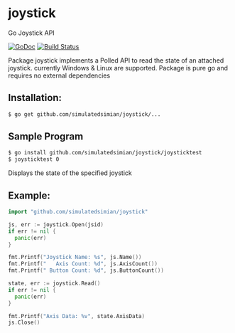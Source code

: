 # joystick
Go Joystick API

[![GoDoc](https://godoc.org/github.com/simulatedsimian/joystick?status.svg)](https://godoc.org/github.com/simulatedsimian/joystick) [![Build Status](https://travis-ci.org/simulatedsimian/joystick.svg)](https://travis-ci.org/simulatedsimian/joystick)

Package joystick implements a Polled API to read the state of an attached joystick.
currently Windows & Linux are supported.
Package is pure go and requires no external dependencies

## Installation:
```bash
$ go get github.com/simulatedsimian/joystick/...
```
## Sample Program 
```bash
$ go install github.com/simulatedsimian/joystick/joysticktest
$ joysticktest 0
```
Displays the state of the specified joystick
## Example:
```go
import "github.com/simulatedsimian/joystick"
```
```go
js, err := joystick.Open(jsid)
if err != nil {
  panic(err)
}

fmt.Printf("Joystick Name: %s", js.Name())
fmt.Printf("   Axis Count: %d", js.AxisCount())
fmt.Printf(" Button Count: %d", js.ButtonCount())

state, err := joystick.Read()
if err != nil {
  panic(err)
}

fmt.Printf("Axis Data: %v", state.AxisData)
js.Close()
```
